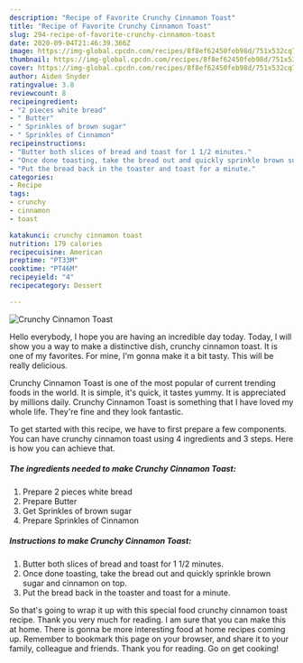```yaml
---
description: "Recipe of Favorite Crunchy Cinnamon Toast"
title: "Recipe of Favorite Crunchy Cinnamon Toast"
slug: 294-recipe-of-favorite-crunchy-cinnamon-toast
date: 2020-09-04T21:46:39.366Z
image: https://img-global.cpcdn.com/recipes/8f8ef62450feb98d/751x532cq70/crunchy-cinnamon-toast-recipe-main-photo.jpg
thumbnail: https://img-global.cpcdn.com/recipes/8f8ef62450feb98d/751x532cq70/crunchy-cinnamon-toast-recipe-main-photo.jpg
cover: https://img-global.cpcdn.com/recipes/8f8ef62450feb98d/751x532cq70/crunchy-cinnamon-toast-recipe-main-photo.jpg
author: Aiden Snyder
ratingvalue: 3.8
reviewcount: 8
recipeingredient:
- "2 pieces white bread"
- " Butter"
- " Sprinkles of brown sugar"
- " Sprinkles of Cinnamon"
recipeinstructions:
- "Butter both slices of bread and toast for 1 1/2 minutes."
- "Once done toasting, take the bread out and quickly sprinkle brown sugar and cinnamon on top."
- "Put the bread back in the toaster and toast for a minute."
categories:
- Recipe
tags:
- crunchy
- cinnamon
- toast

katakunci: crunchy cinnamon toast 
nutrition: 179 calories
recipecuisine: American
preptime: "PT33M"
cooktime: "PT46M"
recipeyield: "4"
recipecategory: Dessert

---
```



![Crunchy Cinnamon Toast](https://img-global.cpcdn.com/recipes/8f8ef62450feb98d/751x532cq70/crunchy-cinnamon-toast-recipe-main-photo.jpg)

Hello everybody, I hope you are having an incredible day today. Today, I will show you a way to make a distinctive dish, crunchy cinnamon toast. It is one of my favorites. For mine, I'm gonna make it a bit tasty. This will be really delicious.

Crunchy Cinnamon Toast is one of the most popular of current trending foods in the world. It is simple, it's quick, it tastes yummy. It is appreciated by millions daily. Crunchy Cinnamon Toast is something that I have loved my whole life. They're fine and they look fantastic.




To get started with this recipe, we have to first prepare a few components. You can have crunchy cinnamon toast using 4 ingredients and 3 steps. Here is how you can achieve that.

<!--inarticleads1-->

##### The ingredients needed to make Crunchy Cinnamon Toast:

1. Prepare 2 pieces white bread
1. Prepare  Butter
1. Get  Sprinkles of brown sugar
1. Prepare  Sprinkles of Cinnamon




<!--inarticleads2-->

##### Instructions to make Crunchy Cinnamon Toast:

1. Butter both slices of bread and toast for 1 1/2 minutes.
1. Once done toasting, take the bread out and quickly sprinkle brown sugar and cinnamon on top.
1. Put the bread back in the toaster and toast for a minute.




So that's going to wrap it up with this special food crunchy cinnamon toast recipe. Thank you very much for reading. I am sure that you can make this at home. There is gonna be more interesting food at home recipes coming up. Remember to bookmark this page on your browser, and share it to your family, colleague and friends. Thank you for reading. Go on get cooking!
